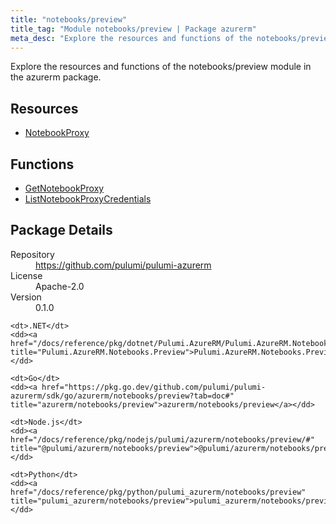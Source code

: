 ```yaml
---
title: "notebooks/preview"
title_tag: "Module notebooks/preview | Package azurerm"
meta_desc: "Explore the resources and functions of the notebooks/preview module in the azurerm package."
---
```


<!-- WARNING: this file was generated by Pulumi Docs Generator. -->
<!-- Do not edit by hand unless you're certain you know what you are doing! -->

Explore the resources and functions of the notebooks/preview module in the azurerm package.

<h2 id="resources">Resources</h2>
<ul class="api">
    <li><a href="notebookproxy" title="NotebookProxy"><span class="symbol resource"></span>NotebookProxy</a></li>
</ul>

<h2 id="functions">Functions</h2>
<ul class="api">
    <li><a href="getnotebookproxy" title="GetNotebookProxy"><span class="symbol function"></span>GetNotebookProxy</a></li>
    <li><a href="listnotebookproxycredentials" title="ListNotebookProxyCredentials"><span class="symbol function"></span>ListNotebookProxyCredentials</a></li>
</ul>

<h2 id="package-details">Package Details</h2>
<dl class="package-details">
	<dt>Repository</dt>
	<dd><a href="https://github.com/pulumi/pulumi-azurerm">https://github.com/pulumi/pulumi-azurerm</a></dd>
	<dt>License</dt>
	<dd>Apache-2.0</dd>
	<dt>Version</dt>
	<dd>0.1.0</dd>
</dl>



<dl class="tabular">

    <dt>.NET</dt>
    <dd><a href="/docs/reference/pkg/dotnet/Pulumi.AzureRM/Pulumi.AzureRM.Notebooks.Preview.html" title="Pulumi.AzureRM.Notebooks.Preview">Pulumi.AzureRM.Notebooks.Preview</a></dd>

    <dt>Go</dt>
    <dd><a href="https://pkg.go.dev/github.com/pulumi/pulumi-azurerm/sdk/go/azurerm/notebooks/preview?tab=doc#" title="azurerm/notebooks/preview">azurerm/notebooks/preview</a></dd>

    <dt>Node.js</dt>
    <dd><a href="/docs/reference/pkg/nodejs/pulumi/azurerm/notebooks/preview/#" title="@pulumi/azurerm/notebooks/preview">@pulumi/azurerm/notebooks/preview</a></dd>

    <dt>Python</dt>
    <dd><a href="/docs/reference/pkg/python/pulumi_azurerm/notebooks/preview" title="pulumi_azurerm/notebooks/preview">pulumi_azurerm/notebooks/preview</a></dd>

</dl>

